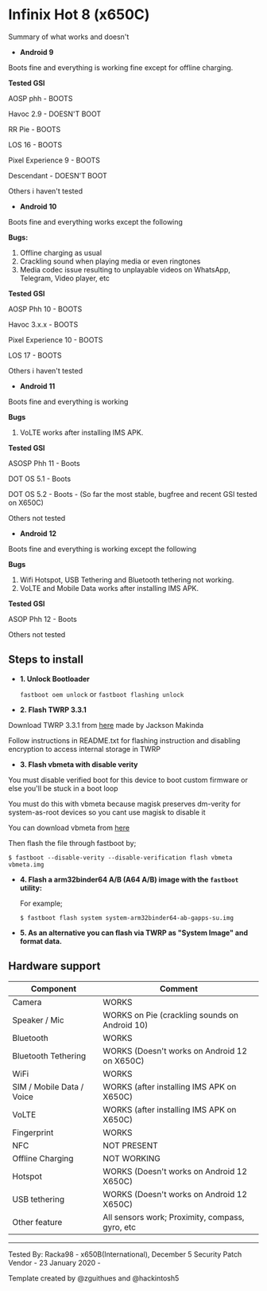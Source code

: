 # Infinix Hot 8 (x650C)

Summary of what works and doesn't

* **Android 9**

Boots fine and everything is working fine except for offline charging.

   **Tested GSI**

   AOSP phh - BOOTS

   Havoc 2.9 - DOESN'T BOOT

   RR Pie - BOOTS

   LOS 16 - BOOTS

   Pixel Experience 9 - BOOTS

   Descendant - DOESN'T BOOT

   Others i haven't tested

* **Android 10**

Boots fine and everything works except the following

   **Bugs:**

   1. Offline charging as usual
   2. Crackling sound when playing media or even ringtones
   3. Media codec issue resulting to unplayable videos on WhatsApp, Telegram, Video player, etc

   **Tested GSI** 

   AOSP Phh 10 - BOOTS

   Havoc 3.x.x - BOOTS

   Pixel Experience 10 - BOOTS

   LOS 17 - BOOTS

   Others i haven't tested


* **Android 11**

Boots fine and everything is working

   **Bugs**
   1. VoLTE works after installing IMS APK.

   **Tested GSI**

   ASOSP Phh 11 - Boots

   DOT OS 5.1 - Boots

   DOT OS 5.2 - Boots - (So far the most stable, bugfree and recent GSI tested on X650C)

   Others not tested

* **Android 12**

Boots fine and everything is working except the following

   **Bugs**
   1. Wifi Hotspot, USB Tethering and Bluetooth tethering not working.
   2. VoLTE and Mobile Data works after installing IMS APK.

   **Tested GSI**

   ASOP Phh 12 - Boots

   Others not tested
 

## **Steps to install**

* **1. Unlock Bootloader**

  `fastboot oem unlock` or `fastboot flashing unlock`

* **2. Flash TWRP 3.3.1**

 Download TWRP 3.3.1 from [here](https://androidfilehost.com/?fid=4349826312261627248) made by Jackson Makinda

 Follow instructions in README.txt for flashing instruction and disabling encryption to access internal storage in TWRP

* **3. Flash vbmeta with disable verity**

 You must disable verified boot for this device to boot custom firmware or else you'll be stuck in a boot loop

 You must do this with vbmeta because magisk preserves dm-verity for system-as-root devices so you cant use magisk to disable it

 You can download vbmeta from [here](http://www.mediafire.com/file/bphav495l85wr0q/vbmeta.img/file)

 Then flash the file through fastboot by;

 ``
 $ fastboot --disable-verity --disable-verification flash vbmeta vbmeta.img
 ``

* **4. Flash a arm32binder64 A/B (A64 A/B) image with the `fastboot` utility:**

   For example;

    ```
    $ fastboot flash system system-arm32binder64-ab-gapps-su.img
    ```

* **5. As an alternative you can flash via TWRP as "System Image" and format data.**

## Hardware support

| Component                 |      Comment                                              |
|---------------------------|-----------------------------------------------------------|
| Camera                    | WORKS                                                     |
| Speaker / Mic             | WORKS on Pie (crackling sounds on Android 10)             |
| Bluetooth                 | WORKS                                                     |
| Bluetooth Tethering       | WORKS (Doesn't works on Android 12 on X650C)              |
| WiFi                      | WORKS                                                     |
| SIM / Mobile Data / Voice | WORKS (after installing IMS APK on X650C)                 |
| VoLTE                     | WORKS (after installing IMS APK  on X650C)                |
| Fingerprint               | WORKS                                                     |
| NFC                       | NOT PRESENT                                               |
| Offline Charging          | NOT WORKING                                               |
| Hotspot                   | WORKS (Doesn't works on Android 12 X650C)                 |
| USB tethering            | WORKS (Doesn't works on Android 12 X650C)                  |
| Other feature             | All sensors work; Proximity, compass, gyro, etc           |
---

Tested By: Racka98 - x650B(International), December 5 Security Patch Vendor - 23 January 2020 - 

Template created by @zguithues and @hackintosh5
